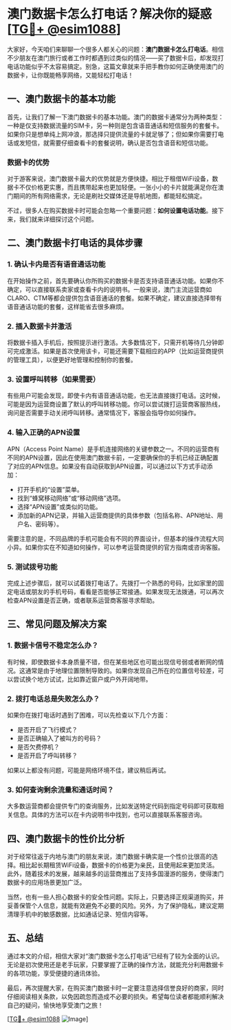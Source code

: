 # 澳门数据卡怎么打电话？解决你的疑惑[[TG💪+ @esim1088](https://t.me/s/esim1088)]

大家好，今天咱们来聊聊一个很多人都关心的问题：**澳门数据卡怎么打电话**。相信不少朋友在澳门旅行或者工作时都遇到过类似的情况——买了数据卡后，却发现打电话功能似乎不太容易搞定。别急，这篇文章就来手把手教你如何正确使用澳门的数据卡，让你既能畅享网络，又能轻松打电话！

## 一、澳门数据卡的基本功能

首先，让我们了解一下澳门数据卡的基本功能。澳门的数据卡通常分为两种类型：一种是仅支持数据流量的SIM卡，另一种则是包含语音通话和短信服务的套餐卡。如果你只是想单纯上网冲浪，那选择只提供流量的卡就足够了；但如果你需要打电话或发短信，就需要仔细查看卡的套餐说明，确认是否包含语音和短信功能。

### 数据卡的优势

对于游客来说，澳门数据卡最大的优势就是方便快捷。相比于租借WiFi设备，数据卡不仅价格更实惠，而且携带起来也更加轻便。一张小小的卡片就能满足你在澳门期间的所有网络需求，无论是刷社交媒体还是导航地图，都能轻松搞定。

不过，很多人在购买数据卡时可能会忽略一个重要问题：**如何设置电话功能**。接下来，我们就来详细探讨这个问题。

## 二、澳门数据卡打电话的具体步骤

### 1. 确认卡内是否有语音通话功能

在开始操作之前，首先要确认你所购买的数据卡是否支持语音通话功能。如果你不确定，可以直接联系卖家或查看卡内的说明书。一般来说，澳门主流运营商如CLARO、CTM等都会提供包含语音通话的套餐。如果不确定，建议直接选择带有语音通话功能的套餐，这样能省去很多麻烦。

### 2. 插入数据卡并激活

将数据卡插入手机后，按照提示进行激活。大多数情况下，只需开机等待几分钟即可完成激活。如果是首次使用该卡，可能还需要下载相应的APP（比如运营商提供的管理工具），以便更好地管理和控制你的套餐。

### 3. 设置呼叫转移（如果需要）

有些用户可能会发现，即使卡内有语音通话功能，也无法直接拨打电话。这时候，可能是因为运营商设置了默认的呼叫转移功能。你可以尝试拨打运营商客服热线，询问是否需要手动关闭呼叫转移。通常情况下，客服会指导你如何操作。

### 4. 输入正确的APN设置

APN（Access Point Name）是手机连接网络的关键参数之一。不同的运营商有不同的APN设置，因此在使用澳门数据卡前，一定要确保你的手机已经正确配置了对应的APN信息。如果没有自动获取到APN设置，可以通过以下方式手动添加：

- 打开手机的“设置”菜单。
- 找到“蜂窝移动网络”或“移动网络”选项。
- 选择“APN设置”或类似的功能。
- 添加新的APN记录，并输入运营商提供的具体参数（包括名称、APN地址、用户名、密码等）。

需要注意的是，不同品牌的手机可能会有不同的界面设计，但基本的操作流程大同小异。如果你实在不知道如何操作，可以参考运营商提供的官方指南或咨询客服。

### 5. 测试拨号功能

完成上述步骤后，就可以试着拨打电话了。先拨打一个熟悉的号码，比如家里的固定电话或朋友的手机号码，看看是否能够正常接通。如果发现无法拨通，可以再次检查APN设置是否正确，或者联系运营商客服寻求帮助。

## 三、常见问题及解决方案

### 1. 数据卡信号不稳定怎么办？

有时候，即使数据卡本身质量不错，但在某些地区也可能出现信号弱或者断网的情况。这通常是由于地理位置限制导致的。如果你发现自己所在的位置信号较差，可以尝试换个地方试试，比如靠近窗户或户外开阔地带。

### 2. 拨打电话总是失败怎么办？

如果你在拨打电话时遇到了困难，可以先检查以下几个方面：
- 是否开启了飞行模式？
- 是否正确输入了被叫方的号码？
- 是否欠费停机？
- 是否开启了呼叫转移？

如果以上都没有问题，可能是网络环境不佳，建议稍后再试。

### 3. 如何查询剩余流量和通话时间？

大多数运营商都会提供专门的查询服务，比如发送特定代码到指定号码即可获取相关信息。具体的方法可以在卡内说明书中找到，也可以直接联系客服咨询。

## 四、澳门数据卡的性价比分析

对于经常往返于内地与澳门的朋友来说，澳门数据卡确实是一个性价比很高的选择。相比起长期租赁WiFi设备，数据卡的价格更为亲民，且使用起来更加灵活。此外，随着技术的发展，越来越多的运营商推出了支持多国漫游的服务，使得澳门数据卡的应用场景更加广泛。

当然，也有一些人担心数据卡的安全性问题。实际上，只要选择正规渠道购买，并妥善保管个人信息，就能有效避免不必要的风险。另外，为了保护隐私，建议定期清理手机中的敏感数据，比如通话记录、短信内容等。

## 五、总结

通过本文的介绍，相信大家对“澳门数据卡怎么打电话”已经有了较为全面的认识。无论是初次使用还是老手玩家，只要掌握了正确的操作方法，就能充分利用数据卡的各项功能，享受便捷的通讯体验。

最后，再次提醒大家，在购买澳门数据卡时一定要注意选择信誉良好的商家，同时仔细阅读相关条款，以免因疏忽而造成不必要的损失。希望每位读者都能顺利解决自己的疑问，愉快地享受澳门之旅！

[[TG💪+ @esim1088](https://t.me/s/esim1088) ![Image](https://i.postimg.cc/4NQfJmqS/Snipaste-2025-05-13-00-14-12.png)]
